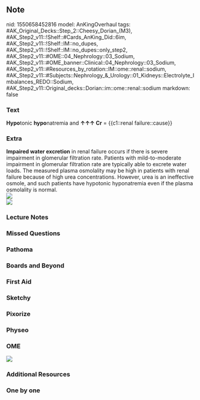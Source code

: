 ## Note
nid: 1550658452816
model: AnKingOverhaul
tags: #AK_Original_Decks::Step_2::Cheesy_Dorian_(M3), #AK_Step2_v11::!Shelf::#Cards_AnKing_Did::6im, #AK_Step2_v11::!Shelf::IM::no_dupes, #AK_Step2_v11::!Shelf::IM::no_dupes::only_step2, #AK_Step2_v11::#OME::04_Nephrology::03_Sodium, #AK_Step2_v11::#OME_banner::Clinical::04_Nephrology::03_Sodium, #AK_Step2_v11::#Resources_by_rotation::IM::ome::renal::sodium, #AK_Step2_v11::#Subjects::Nephrology_&_Urology::01_Kidneys::Electrolyte_Imbalances_REDO::Sodium, #AK_Step2_v11::Original_decks::Dorian::im::ome::renal::sodium
markdown: false

### Text
<b>Hypo</b>tonic <b>hypo</b>natremia and <b>↑↑↑ Cr</b> =
{{c1::renal failure::cause}}

### Extra
<div>
  <div>
    <div>
      <div>
        <div>
          <b>Impaired water excretion</b> in renal failure occurs
          if there is severe impairment in glomerular filtration
          rate. Patients with mild-to-moderate impairment in
          glomerular filtration rate are typically able to excrete
          water loads. The measured plasma osmolality may be high
          in patients with renal failure because of high urea
          concentrations. However, urea is an ineffective osmole,
          and such patients have hypotonic hyponatremia even if the
          plasma osmolality is normal.
        </div>
        <div><img src="paste-449240694259972.jpg"></div>
        <div style="font-weight: bold;"></div>
        <div style="font-weight: bold;"><img src=
        "paste-192732362440705.jpg"></div>
      </div>
    </div>
  </div>
</div>

### Lecture Notes


### Missed Questions


### Pathoma


### Boards and Beyond


### First Aid


### Sketchy


### Pixorize


### Physeo


### OME
<div class="ome-widget">
  <a href=
  "https://onlinemeded.org/spa/nephrology/sodium/acquire?ref=anki"><img src="_OME_AnkiFlashcards_Lesson_6.png"></a>
</div>

### Additional Resources


### One by one

